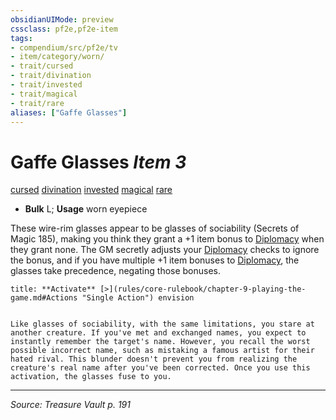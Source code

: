 ```yaml
---
obsidianUIMode: preview
cssclass: pf2e,pf2e-item
tags:
- compendium/src/pf2e/tv
- item/category/worn/
- trait/cursed
- trait/divination
- trait/invested
- trait/magical
- trait/rare
aliases: ["Gaffe Glasses"]
---
```

# Gaffe Glasses *Item 3*  
[cursed](cursed-gmg.md "Cursed Item Trait")  [divination](divination.md "Divination School Trait")  [invested](invested.md "Invested Item Trait")  [magical](magical.md "Magical Item Trait")  [rare](rare.md "Rare Rarity Trait")  

- **Bulk** L; **Usage** worn eyepiece

These wire-rim glasses appear to be glasses of sociability (Secrets of Magic 185), making you think they grant a +1 item bonus to [Diplomacy](skills.md#Diplomacy) when they grant none. The GM secretly adjusts your [Diplomacy](skills.md#Diplomacy) checks to ignore the bonus, and if you have multiple +1 item bonuses to [Diplomacy](skills.md#Diplomacy), the glasses take precedence, negating those bonuses.

```ad-embed-ability
title: **Activate** [>](rules/core-rulebook/chapter-9-playing-the-game.md#Actions "Single Action") envision


Like glasses of sociability, with the same limitations, you stare at another creature. If you've met and exchanged names, you expect to instantly remember the target's name. However, you recall the worst possible incorrect name, such as mistaking a famous artist for their hated rival. This blunder doesn't prevent you from realizing the creature's real name after you've been corrected. Once you use this activation, the glasses fuse to you.
```


---
*Source: Treasure Vault p. 191*